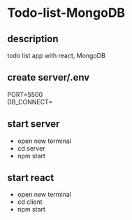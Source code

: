 # Todo-list-MongoDB

## description
todo list app with react, MongoDB

## create server/.env
PORT=5500<br>
DB_CONNECT=<your db connection>

## start server
- open new terminal
- cd server
- npm start

## start react
- open new terminal
- cd client
- npm start